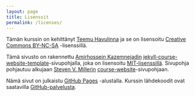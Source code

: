 ```yaml
---
layout: page
title: Lisenssit
permalink: /licenses/
---
```


Tämän kurssin on kehittänyt [Teemu Havulinna](https://www.linkedin.com/in/havulinna) ja se on lisensoitu [Creative Commons BY-NC-SA](https://creativecommons.org/licenses/by-nc-sa/4.0/) -lisenssillä.

Tämä sivusto on rakennettu [Amirhossein Kazemnejadin](https://github.com/kazemnejad/) [jekyll-course-website-template](https://github.com/kazemnejad/jekyll-course-website-template)-sivupohjalla, joka on lisensoitu [MIT-lisenssillä](https://github.com/kazemnejad/jekyll-course-website-template/blob/master/LICENSE). Sivupohja pohjautuu alkujaan [Steven V. Millerin](https://github.com/svmiller) [course-website](https://github.com/svmiller/course-website)-sivupohjaan.

Nämä sivut on julkaistu [GitHub Pages](https://pages.github.com/) -alustalla. Kurssin lähdekoodit ovat saatavilla [GitHub-palvelusta](https://github.com/pythonkurssi).

